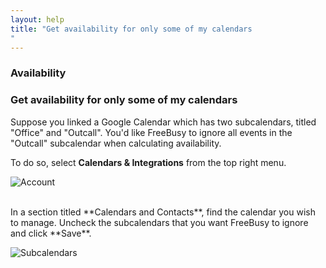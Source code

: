 ```yaml
---
layout: help
title: "Get availability for only some of my calendars
"
---
```



### **Availability**

### Get availability for only some of my calendars

Suppose you linked a Google Calendar which has two subcalendars, titled "Office" and "Outcall".
You'd like FreeBusy to ignore all events in the "Outcall" subcalendar when calculating availability.

To do so, select **Calendars & Integrations** from the top right menu.

![Account](http://i.imgur.com/v1dXWOQ.png)

<br>
In a section titled **Calendars and Contacts**, find the calendar you wish to manage.
Uncheck the subcalendars that you want FreeBusy to ignore and click **Save**.

![Subcalendars](http://i.imgur.com/zLcT7CB.png)
